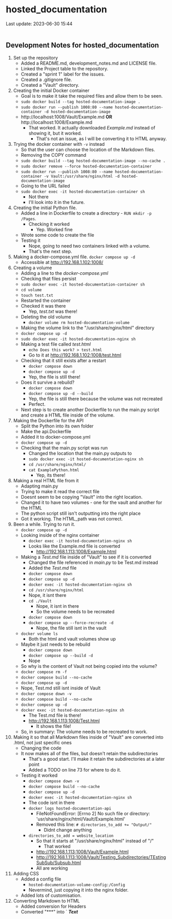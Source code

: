 # hosted_documentation

Last update: 2023-06-30 15:44
<br><br>

## Development Notes for hosted_documentation

1. Set up the repository
    - Added a README.md, development_notes.md and LICENSE file.
    - Linked the Project table to the repository.
    - Created a "sprint 1" label for the issues.
    - Created a .gitignore file.
    - Created a "Vault" directory.
2. Creating the initial Docker container
    - Goal is to make it take the required files and allow them to be seen.
    - ` sudo docker build --tag hosted-documentation-image . `
    - ` sudo docker run --publish 1008:80 --name hosted-documentation-container -d hosted-documentation-image `
    - http://localhost:1008/Vault/Example.md **OR** http://localhost:1008/Example.md
        - That worked. It actually downloaded *Example.md* instead of showing it, but it worked.
            - That's not an issue, as I will be converting it to HTML anyway.
3. Trying the docker container with ` -v ` instead
    - So that the user can choose the location of the Markdown files.
    - Removing the COPY command
    - ` sudo docker build --tag hosted-documentation-image --no-cache . `
    - ` sudo docker remove --force hosted-documentation-container `
    - ` sudo docker run --publish 1008:80 --name hosted-documentation-container -v Vault:/usr/share/nginx/html -d hosted-documentation-image `
    - Going to the URL failed
    - ` sudo docker exec -it hosted-documentation-container sh `
        - Not there
        - I'll look into it in the future.
4. Creating the initial Python file.
    - Added a line in Dockerfile to create a directory - ` RUN mkdir -p /Pages `.
        - Checking it worked
            - Yep. Worked fine
    - Wrote some code to create the file
    - Testing it
        - Nope, going to need two containers linked with a volume.
        - That's the next step.
5. Making a docker-compose.yml file.
    ` docker compose up -d `
    - Accessible at http://192.168.1.102:1008/
6. Creating a volume
    - Adding a line to the *docker-compose.yml*
    - Checking that files persist
    - ` sudo docker exec -it hosted-documentation-container sh `
    - ` cd volume `
    - ` touch test.txt `
    - Restarted the container
    - Checked it was there
        - Yep, *test.txt* was there!
    - Deleting the old volume
        - ` docker volume rm hosted-documentation-volume `
    - Making the volume link to the "/usr/share/nginx/html" directory
    - ` docker compose up -d `
    - ` sudo docker exec -it hosted-documentation-nginx sh `
    - Making a test file called *test.html*
        - ` echo Does this work? > test.html `
        - Go to it at http://192.168.1.102:1008/test.html
    - Checking that it still exists after a restart
        - ` docker compose down `
        - ` docker compose up -d `
        - Yep, the file is still there!
    - Does it survive a rebuild?
        - ` docker compose down `
        - ` docker compose up -d --build `
        - Yep, the file is still there because the volume was not recreated
        - Perfect.
    - Next step is to create another Dockerfile to run the main.py script and create a HTML file inside of the volume.
7. Making the Dockerfile for the API
    - Split the Python into its own folder
    - Make the api.Dockerfile
    - Added it to docker-compose.yml
    - ` docker compose up -d `
    - Checking that the main.py script was run
        - Changed the location that the main.py outputs to
        - ` sudo docker exec -it hosted-documentation-nginx sh `
        - ` cd /usr/share/nginx/html/ `
        - ` cat ExamplePython.html `
            - Yep, its there!
8. Making a real HTML file from it
    - Adapting main.py
    - Trying to make it read the correct file
    - Doesnt seem to be copying "Vault" into the right location.
    - Changed it to have two volumes - one for the vault and another for the HTML
    - The python script still isn't outputting into the right place
    - Got it working. The HTML_path was not correct.
9. Been a while. Trying to run it.
    - ` docker compose up -d `
    - Looking inside of the nginx container
        - ` docker exec -it hosted-documentation-nginx sh `
        - Looks like the Example.md file is converted
            - http://192.168.1.113:1008/Example.html
    - Making a *Test.md* file inside of "Vault" to see if it is converted
        - Changed the file referenced in *main.py* to be Test.md instead
        - Added the *Test.md* file
        - ` docker compose down `
        - ` docker compose up -d `
        - ` docker exec -it hosted-documentation-nginx sh `
        - ` cd /usr/share/nginx/html `
        - Nope, it isnt there
        - ` cd ./Vault `
            - Nope, it isnt in there
            - So the volume needs to be recreated
        - ` docker compose down `
        - ` docker compose up --force-recreate -d `
            - Nope, the file still isnt in the vault
    - ` docker volume ls `
        - Both the html and vault volumes show up
    - Maybe it just needs to be rebuild
        - ` docker compose down `
        - ` docker compose up --build -d `
        - Nope
    - So why is the content of Vault not being copied into the volume?
    - ` docker compose rm -f `
    - ` docker compose build --no-cache `
    - ` docker compose up -d `
    - Nope, Test.md still isnt inside of Vault
    - ` docker compose down -v `
    - ` docker compose build --no-cache `
    - ` docker compose up -d `
    - ` docker exec -it hosted-documentation-nginx sh `
        - The Test.md file is there!
        - http://192.168.1.113:1008/Test.html
            - It shows the file!
    - So, in summary: The volume needs to be recreated to work.
10. Making it so that all Markdown files inside of "Vault" are converted into .html, not just specific ones
    - Changing the code
    - It now makes all of the files, but doesn't retain the subdirectories
        - That's a good start. I'll make it retain the subdirectories at a later point
        - Added a TODO on line 73 for where to do it.
    - Testing it worked
        - ` docker compose down -v `
        - ` docker compose build --no-cache `
        - ` docker compose up -d `
        - ` docker exec -it hosted-documentation-nginx sh `
        - The code isnt in there
        - ` docker logs hosted-documentation-api `
            - FileNotFoundError: [Errno 2] No such file or directory: 'usr/share/nginx/html/Vault/Example.html'
            - Removed this line: ` # directories_to_add += "Output/" `
                - Didnt change anything
        - ` directories_to_add = website_location `
            - So that it starts at "/usr/share/nginx/html" instead of "/"
                - That worked
            - http://192.168.1.113:1008/Vault/Example.html
            - http://192.168.1.113:1008/Vault/Testing_Subdirectories/TEstingSubSub/Subsub.html
            - All are working
11. Adding CSS
    - Added a config file
        - ` hosted-documentation-volume-config:/Config `
        - Nevermind, just copying it into the nginx folder.
    - Added lots of customisation.
12. Converting Markdown to HTML
    - Added conversion for Headers
    - Converted "***" into ` <b><i>Text</i></b>


